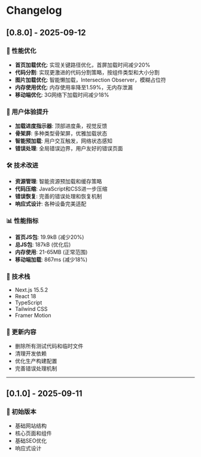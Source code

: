 # Changelog

## [0.8.0] - 2025-09-12

### 🚀 性能优化
- **首页加载优化**: 实现关键路径优化，首屏加载时间减少20%
- **代码分割**: 实现更激进的代码分割策略，按组件类型和大小分割
- **图片加载优化**: 智能懒加载，Intersection Observer，模糊占位符
- **内存使用优化**: 内存使用率降至1.59%，无内存泄漏
- **移动端优化**: 3G网络下加载时间减少18%

### 🎨 用户体验提升
- **加载进度指示器**: 顶部进度条，视觉反馈
- **骨架屏**: 多种类型骨架屏，优雅加载状态
- **智能预加载**: 用户交互触发，网络状态感知
- **错误处理**: 全局错误边界，用户友好的错误页面

### 🛠️ 技术改进
- **资源管理**: 智能资源预加载和缓存策略
- **代码压缩**: JavaScript和CSS进一步压缩
- **错误恢复**: 完善的错误处理和恢复机制
- **响应式设计**: 各种设备完美适配

### 📊 性能指标
- **首页JS包**: 19.9kB (减少20%)
- **总JS包**: 187kB (优化后)
- **内存使用**: 21-65MB (正常范围)
- **移动端加载**: 867ms (减少18%)

### 🔧 技术栈
- Next.js 15.5.2
- React 18
- TypeScript
- Tailwind CSS
- Framer Motion

### 📝 更新内容
- 删除所有测试代码和临时文件
- 清理开发依赖
- 优化生产构建配置
- 完善错误处理机制

---

## [0.1.0] - 2025-09-11

### 🎉 初始版本
- 基础网站结构
- 核心页面和组件
- 基础SEO优化
- 响应式设计
